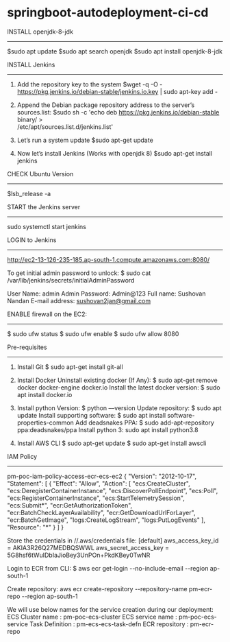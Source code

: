 # springboot-autodeployment-ci-cd
INSTALL openjdk-8-jdk
**********************
$sudo apt update
$sudo apt search openjdk
$sudo apt install openjdk-8-jdk

INSTALL Jenkins
***************

1. Add the repository key to the system
$wget -q -O - https://pkg.jenkins.io/debian-stable/jenkins.io.key | sudo apt-key add -

2. Append the Debian package repository address to the server’s sources.list:
$sudo sh -c 'echo deb https://pkg.jenkins.io/debian-stable binary/ > \
    /etc/apt/sources.list.d/jenkins.list'

3. Let’s run a system update
$sudo apt-get update

4. Now let’s install Jenkins (Works with openjdk 8)
$sudo apt-get install jenkins  

CHECK Ubuntu Version
********************
$lsb_release -a


START the Jenkins server
**************************
sudo systemctl start jenkins

LOGIN to Jenkins
*********************
http://ec2-13-126-235-185.ap-south-1.compute.amazonaws.com:8080/

To get initial admin password to unlock:
$ sudo cat /var/lib/jenkins/secrets/initialAdminPassword

User Name: admin
Admin Password: Admin@123
Full name: Sushovan Nandan
E-mail address: sushovan2jan@gmail.com

ENABLE firewall on the EC2:
***********************************
$ sudo ufw status
$ sudo ufw enable
$ sudo ufw allow 8080


Pre-requisites
***********************************
1. Install Git
$ sudo apt-get install git-all

2. Install Docker
Uninstall existing docker (If Any): $ sudo apt-get remove docker docker-engine docker.io
Install the latest docker version: $ sudo apt install docker.io

3. Install python
Version: $ python ––version
Update repository: $ sudo apt update
Install supporting software: $ sudo apt install software-properties-common
Add deadsnakes PPA: $ sudo add-apt-repository ppa:deadsnakes/ppa
Install python 3: sudo apt install python3.8

4. Install AWS CLI
$ sudo apt-get update
$ sudo apt-get install awscli


IAM Policy
*****************************
pm-poc-iam-policy-access-ecr-ecs-ec2
{
    "Version": "2012-10-17",
    "Statement": [
        {
            "Effect": "Allow",
            "Action": [
                "ecs:CreateCluster",
                "ecs:DeregisterContainerInstance",
                "ecs:DiscoverPollEndpoint",
                "ecs:Poll",
                "ecs:RegisterContainerInstance",
                "ecs:StartTelemetrySession",
                "ecs:Submit*",
                "ecr:GetAuthorizationToken",
                "ecr:BatchCheckLayerAvailability",
                "ecr:GetDownloadUrlForLayer",
                "ecr:BatchGetImage",
                "logs:CreateLogStream",
                "logs:PutLogEvents"
            ],
            "Resource": "*"
        }
    ]
}

Store the credentials in /<home>/.aws/credentials file:
[default]
aws_access_key_id = AKIA3R26Q27MEDBQSWWL
aws_secret_access_key = 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

Login to ECR from CLI:
$ aws ecr get-login --no-include-email --region ap-south-1

Create repository:
aws ecr create-repository --repository-name pm-ecr-repo --region ap-south-1

We will use below names for the service creation during our deployment:
ECS Cluster name : pm-poc-ecs-cluster
ECS service name : pm-poc-ecs-service
Task Definition : pm-ecs-ecs-task-defn
ECR repository : pm-ecr-repo
